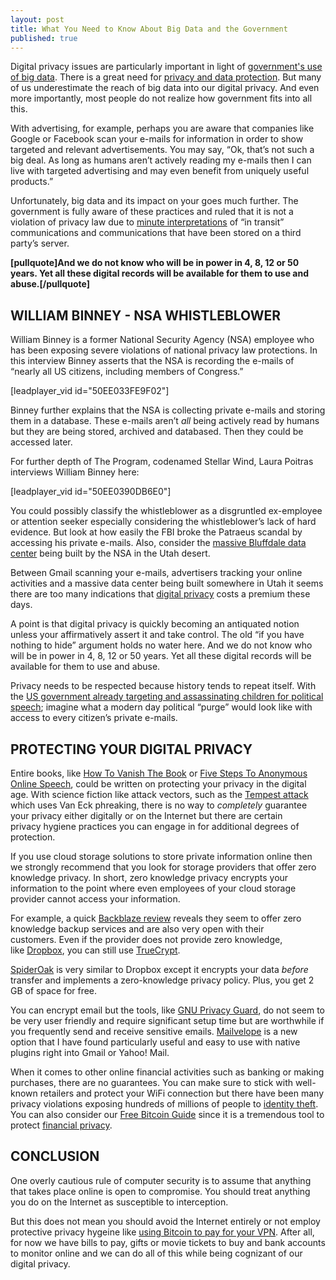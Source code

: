 ```yaml
---
layout: post
title: What You Need to Know About Big Data and the Government
published: true
---
```

<p>Digital privacy issues are particularly important in light of <a title="government's use of big data" href="http://www.howtovanish.com/2013/01/what-you-need-to-know-about-big-data-and-the-government" target="_blank">government's use of big data</a>. There is a great need for <a title="need for privacy and data protection" href="http://www.howtovanish.com/2012/06/need-for-privacy-and-data-protection/" target="_blank">privacy and data protection</a>. But many of us underestimate the reach of big data into our digital privacy. And even more importantly, most people do not realize how government fits into all this.</p>
<p>With advertising, for example, perhaps you are aware that companies like Google or Facebook scan your e-mails for information in order to show targeted and relevant advertisements. You may say, “Ok, that’s not such a big deal. As long as humans aren’t actively reading my e-mails then I can live with targeted advertising and may even benefit from uniquely useful products.”</p>
<p>Unfortunately, big data and its impact on your goes much further. The government is fully aware of these practices and ruled that it is not a violation of privacy law due to <a href="http://pcworld.about.net/news/Aug042004id117159.htm" target="_blank">minute interpretations</a> of “in transit” communications and communications that have been stored on a third party’s server.</p>
<p><strong>[pullquote]And we do not know who will be in power in 4, 8, 12 or 50 years. Yet all these digital records will be available for them to use and abuse.[/pullquote]</strong></p>
<h2>WILLIAM BINNEY - NSA WHISTLEBLOWER</h2>
<p>William Binney is a former National Security Agency (NSA) employee who has been exposing severe violations of national privacy law protections. In this interview Binney asserts that the NSA is recording the e-mails of “nearly all US citizens, including members of Congress.”</p>
<p>[leadplayer_vid id="50EE033FE9F02"]</p>
<p>Binney further explains that the NSA is collecting private e-mails and storing them in a database. These e-mails aren’t <i>all</i> being actively read by humans but they are being stored, archived and databased. Then they could be accessed later.</p>
<p>For further depth of The Program, codenamed Stellar Wind, Laura Poitras interviews William Binney here:</p>
<p>[leadplayer_vid id="50EE0390DB6E0"]</p>
<p>You could possibly classify the whistleblower as a disgruntled ex-employee or attention seeker especially considering the whistleblower’s lack of hard evidence. But look at how easily the FBI broke the Patraeus scandal by accessing his private e-mails. Also, consider the <a title="bluffdale data center" href="http://www.wired.com/threatlevel/2012/03/ff_nsadatacenter/" target="_blank">massive Bluffdale data center</a> being built by the NSA in the Utah desert.</p>
<p>Between Gmail scanning your e-mails, advertisers tracking your online activities and a massive data center being built somewhere in Utah it seems there are too many indications that <a title="digital privacy" href="http://www.howtovanish.com/2012/05/protecting-privacy-in-the-digital-age/" target="_blank">digital privacy</a> costs a premium these days.</p>
<p>A point is that digital privacy is quickly becoming an antiquated notion unless your affirmatively assert it and take control. The old “if you have nothing to hide” argument holds no water here. And we do not know who will be in power in 4, 8, 12 or 50 years. Yet all these digital records will be available for them to use and abuse.</p>
<p>Privacy needs to be respected because history tends to repeat itself. With the <a title="us government assassinating children" href="http://www.guardian.co.uk/commentisfree/cifamerica/2011/nov/07/cia-unaccountable-drone-war" target="_blank">US government already targeting and assassinating children for political speech</a>; imagine what a modern day political “purge” would look like with access to every citizen’s private e-mails.</p>
<h2>PROTECTING YOUR DIGITAL PRIVACY</h2>
<p>Entire books, like <a title="how to vanish the book" href="http://www.howtovanish.com/products/how-to-vanish-book/" target="_blank">How To Vanish The Book</a> or <a title="five steps to anonymous online speech" href="http://www.howtovanish.com/products/5-steps-to-anonymous-online-speech/" target="_blank">Five Steps To Anonymous Online Speech</a>, could be written on protecting your privacy in the digital age. With science fiction like attack vectors, such as the <a title="tempest attack" href="https://en.wikipedia.org/wiki/Tempest_attack" target="_blank">Tempest attack</a> which uses Van Eck phreaking, there is no way to <em>completely</em> guarantee your privacy either digitally or on the Internet but there are certain privacy hygiene practices you can engage in for additional degrees of protection.</p>
<p>If you use cloud storage solutions to store private information online then we strongly recommend that you look for storage providers that offer zero knowledge privacy. In short, zero knowledge privacy encrypts your information to the point where even employees of your cloud storage provider cannot access your information.</p>
<p>For example, a quick <a href="http://www.onlinefilestorage.com/reviews/backblaze/" target="_blank">Backblaze review</a> reveals they seem to offer zero knowledge backup services and are also very open with their customers. Even if the provider does not provide zero knowledge, like <a title="dropbox" href="http://www.howtovanish.com/dropbox" target="_blank">Dropbox</a>, you can still use <a title="truecrypt" href="http://www.truecrypt.org" target="_blank">TrueCrypt</a>.</p>
<p><a title="spideroak" href="http://www.howtovanish.com/spideroak" target="_blank">SpiderOak</a> is very similar to Dropbox except it encrypts your data <i>before</i> transfer and implements a zero-knowledge privacy policy. Plus, you get 2 GB of space for free.</p>
<p>You can encrypt email but the tools, like <a title="gnu privacy guard" href="http://www.gnupg.org/" target="_blank">GNU Privacy Guard</a>, do not seem to be very user friendly and require significant setup time but are worthwhile if you frequently send and receive sensitive emails. <a title="mailvelope" href="http://mailvelope.com/" target="_blank">Mailvelope</a> is a new option that I have found particularly useful and easy to use with native plugins right into Gmail or Yahoo! Mail.</p>
<p>When it comes to other online financial activities such as banking or making purchases, there are no guarantees. You can make sure to stick with well-known retailers and protect your WiFi connection but there have been many privacy violations exposing hundreds of millions of people to <a title="identity theft" href="http://www.howtovanish.com/2012/03/how-to-prevent-identity-theft-and-what-to-do-if-it-happens/" target="_blank">identity theft</a>. You can also consider our <a title="free bitcoin guide" href="http://www.freebitcoinguide.com" target="_blank">Free Bitcoin Guide</a> since it is a tremendous tool to protect <a title="financial privacy" href="http://www.howtovanish.com/miniguidefinancial" target="_blank">financial privacy</a>.</p>
<h2><strong>CONCLUSION</strong></h2>
<p>One overly cautious rule of computer security is to assume that anything that takes place online is open to compromise. You should treat anything you do on the Internet as susceptible to interception.</p>
<p>But this does not mean you should avoid the Internet entirely or not employ protective privacy hygeine like <a title="private internet access" href="http://www.howtovanish.com/privateinternetaccess" target="_blank">using Bitcoin to pay for your VPN</a>. After all, for now we have bills to pay, gifts or movie tickets to buy and bank accounts to monitor online and we can do all of this while being cognizant of our digital privacy.</p>
